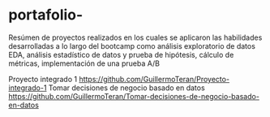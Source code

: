 # portafolio-
Resúmen de proyectos realizados en los cuales se aplicaron las habilidades desarrolladas a lo largo del bootcamp como análisis exploratorio de datos EDA, análisis estadístico de datos y prueba de hipótesis, cálculo de métricas, implementación de una prueba A/B 

Proyecto integrado 1
https://github.com/GuillermoTeran/Proyecto-integrado-1
Tomar decisiones de negocio basado en datos 
https://github.com/GuillermoTeran/Tomar-decisiones-de-negocio-basado-en-datos
